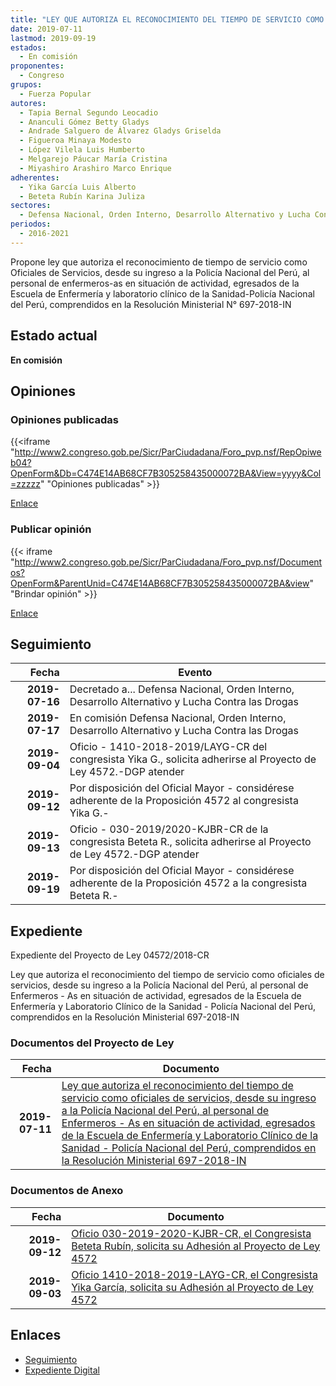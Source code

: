 ```yaml
---
title: "LEY QUE AUTORIZA EL RECONOCIMIENTO DEL TIEMPO DE SERVICIO COMO OFICIALES DE SERVICIOS, DESDE SU INGRESO A LA POLICÍA NACIONAL DEL PERÚ, AL PERSONAL DE ENFERMEROS-AS EN SITUACIÓN DE ACTIVIDAD, EGRESADOS DE LA ESCUELA DE ENFERMERÍA Y LABORATORIO CLÍNICO DE LA SANIDAD-POLICÍA NACIONAL DEL PERÚ, COMPRENDIDOS EN LA RESOLUCIÓN MINISTERIAL N° 697-2018-IN"
date: 2019-07-11
lastmod: 2019-09-19
estados: 
  - En comisión
proponentes: 
  - Congreso
grupos: 
  - Fuerza Popular
autores: 
  - Tapia Bernal Segundo Leocadio
  - Ananculi Gómez Betty Gladys
  - Andrade Salguero de Álvarez Gladys Griselda
  - Figueroa Minaya Modesto
  - López Vilela Luis Humberto
  - Melgarejo Páucar María Cristina
  - Miyashiro Arashiro Marco Enrique
adherentes: 
  - Yika García Luis Alberto
  - Beteta Rubín Karina Juliza
sectores: 
  - Defensa Nacional, Orden Interno, Desarrollo Alternativo y Lucha Contra las Drogas
periodos: 
  - 2016-2021
---
```


Propone ley que autoriza el reconocimiento de tiempo de servicio como Oficiales de Servicios, desde su ingreso a la Policía Nacional del Perú, al personal de enfermeros-as en situación de actividad, egresados de la Escuela de Enfermería y laboratorio clínico de la Sanidad-Policía Nacional del Perú, comprendidos en la Resolución Ministerial N° 697-2018-IN


## Estado actual

**En comisión**

## Opiniones

### Opiniones publicadas

{{<iframe "http://www2.congreso.gob.pe/Sicr/ParCiudadana/Foro_pvp.nsf/RepOpiweb04?OpenForm&Db=C474E14AB68CF7B305258435000072BA&View=yyyy&Col=zzzzz" "Opiniones publicadas" >}}

[Enlace](http://www2.congreso.gob.pe/Sicr/ParCiudadana/Foro_pvp.nsf/RepOpiweb04?OpenForm&Db=C474E14AB68CF7B305258435000072BA&View=yyyy&Col=zzzzz)
### Publicar opinión

{{< iframe "http://www2.congreso.gob.pe/Sicr/ParCiudadana/Foro_pvp.nsf/Documentos?OpenForm&ParentUnid=C474E14AB68CF7B305258435000072BA&view" "Brindar opinión" >}}

[Enlace](http://www2.congreso.gob.pe/Sicr/ParCiudadana/Foro_pvp.nsf/Documentos?OpenForm&ParentUnid=C474E14AB68CF7B305258435000072BA&view)

## Seguimiento

| Fecha | Evento |
|------:|--------|
| **2019-07-16** | Decretado a... Defensa Nacional, Orden Interno, Desarrollo Alternativo y Lucha Contra las Drogas|
| **2019-07-17** | En comisión Defensa Nacional, Orden Interno, Desarrollo Alternativo y Lucha Contra las Drogas|
| **2019-09-04** | Oficio - 1410-2018-2019/LAYG-CR del congresista Yika G., solicita adherirse al Proyecto de Ley 4572.-DGP atender|
| **2019-09-12** | Por disposición del Oficial Mayor - considérese adherente de la Proposición 4572 al congresista Yika G.-|
| **2019-09-13** | Oficio - 030-2019/2020-KJBR-CR de la congresista Beteta R., solicita adherirse al Proyecto de Ley 4572.-DGP atender|
| **2019-09-19** | Por disposición del Oficial Mayor - considérese adherente de la Proposición 4572 a la congresista Beteta R.-|


## Expediente

Expediente del Proyecto de Ley 04572/2018-CR

Ley que autoriza el reconocimiento del tiempo de servicio como oficiales de servicios, desde su ingreso a la Policía Nacional del Perú, al personal de Enfermeros - As en situación de actividad, egresados de la Escuela de Enfermería y Laboratorio Clínico de la Sanidad - Policía Nacional del Perú, comprendidos en la Resolución Ministerial 697-2018-IN


### Documentos del Proyecto de Ley

| Fecha | Documento |
|------:|--------|
| **2019-07-11** | [Ley que autoriza el reconocimiento del tiempo de servicio como oficiales de servicios, desde su ingreso a la Policía Nacional del Perú, al personal de Enfermeros - As en situación de actividad, egresados de la Escuela de Enfermería y Laboratorio Clínico de la Sanidad - Policía Nacional del Perú, comprendidos en la Resolución Ministerial 697-2018-IN](http://www.leyes.congreso.gob.pe/Documentos/2016_2021/Proyectos_de_Ley_y_de_Resoluciones_Legislativas/PL0457220190711.pdf) |

### Documentos de Anexo

| Fecha | Documento |
|------:|--------|
| **2019-09-12** | [Oficio 030-2019-2020-KJBR-CR, el Congresista Beteta Rubín, solicita su Adhesión al Proyecto de Ley 4572](http://www.leyes.congreso.gob.pe/Documentos/2016_2021/Oficios/Congresistas/MEMORANDUM-113-2018-2019-PVP-CR.pdf) |
| **2019-09-03** | [Oficio 1410-2018-2019-LAYG-CR, el Congresista Yika García, solicita su Adhesión al Proyecto de Ley 4572](http://www.leyes.congreso.gob.pe/Documentos/2016_2021/Oficios/Congresistas/MEMORANDUM-113-2018-2019-PVP-CR.pdf) |

## Enlaces 

- [Seguimiento](http://www2.congreso.gob.pe/Sicr/TraDocEstProc/CLProLey2016.nsf/f7fff46988ca05b1052578e100829cc7/cfa5beda763a4dae05258435007d64da?OpenDocument)
- [Expediente Digital](http://www2.congreso.gob.pe/Sicr/TraDocEstProc/CLProLey2016.nsf/f7fff46988ca05b1052578e100829cc7/cfa5beda763a4dae05258435007d64da?OpenDocument&Click=05257FB7005EB655.eb71d0cf91d8294e05256cdf006b5706/$Body/0.1C6C)
